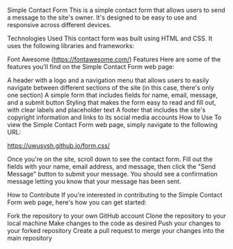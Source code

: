 Simple Contact Form
This is a simple contact form that allows users to send a message to the site's owner. It's designed to be easy to use and responsive across different devices.

Technologies Used
This contact form was built using HTML and CSS. It uses the following libraries and frameworks:

Font Awesome (https://fontawesome.com/)
Features
Here are some of the features you'll find on the Simple Contact Form web page:

A header with a logo and a navigation menu that allows users to easily navigate between different sections of the site (in this case, there's only one section)
A simple form that includes fields for name, email, message, and a submit button
Styling that makes the form easy to read and fill out, with clear labels and placeholder text
A footer that includes the site's copyright information and links to its social media accounts
How to Use
To view the Simple Contact Form web page, simply navigate to the following URL:

https://uwusysh.github.io/form.css/

Once you're on the site, scroll down to see the contact form. Fill out the fields with your name, email address, and message, then click the "Send Message" button to submit your message. You should see a confirmation message letting you know that your message has been sent.

How to Contribute
If you're interested in contributing to the Simple Contact Form web page, here's how you can get started:

Fork the repository to your own GitHub account
Clone the repository to your local machine
Make changes to the code as desired
Push your changes to your forked repository
Create a pull request to merge your changes into the main repository

